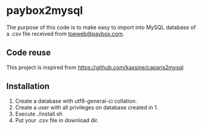 # paybox2mysql
The purpose of this code is to make easy to import into MySQL database of a .csv file received from tpeweb@paybox.com.

## Code reuse
This project is inspired from https://github.com/kassine/caparis2mysql

## Installation
1. Create a database with utf8-general-ci collation.
2. Create a user with all privileges on database created in 1.
3. Execute ./install.sh
4. Put your .csv file in download dir.
